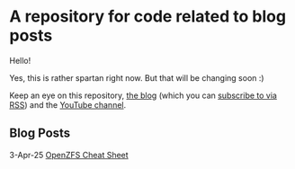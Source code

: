 # A repository for code related to blog posts

Hello!

Yes, this is rather spartan right now. But that will be changing soon :)

Keep an eye on this repository, [the blog](https://freebsdfoundation.org/blog) (which you can [subscribe to via RSS](https://freebsdfoundation.org/feed/)) and the [YouTube channel](https://www.youtube.com/@FreeBSDProject).

## Blog Posts

3-Apr-25 [OpenZFS Cheat Sheet](https://freebsdfoundation.org/blog/openzfs-cheat-sheet/)
